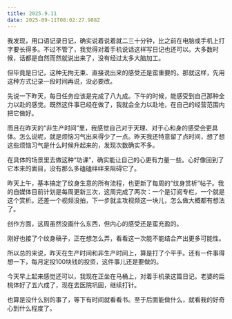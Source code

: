 ```yaml
---
title: 2025.9.11
date: 2025-09-11T08:02:27.988Z
---
```


我发现，用口语记录日记，确实说着说着就二三十分钟，比之前在电脑或手机上打字要长得多。不过不管了，我觉得对着手机说话这样写日记也还可以。大多数时候，话都是自然而然就说出来了，没有经过太多大脑加工。

但毕竟是日记，这种无拘无束、直接说出来的感受还是蛮重要的。那就这样，先用这种方式记录一段时间再说，没必要改。

先说一下昨天，每日任务应该是完成了八九成。下午的时候，能感受到自己那种全力以赴的感觉。既然这件事已经在做了，我就会全力以赴地，在自己的经营范围内把它做好。

而且在昨天的“非生产时间”里，我感觉自己对于天理、对于心和身的感受会更具体。怎么说呢，就是烦恼习气出来得少了一点。昨天我还特意留了点时间，想了想这些烦恼习气是什么时候升起来的，发现次数确实不多。

在具体的场景里去做这种“功课”，确实能让自己的心更有力量一些。心好像回到了它本来的面目，没有那么多磕磕绊绊来阻碍它了。

昨天上午，基本搞定了纹身生意的所有流程，也更新了每周的“纹身赏析”帖子。我的自媒体目前计划是每周更新三次，这周完成了两次：一个是订阅专栏，一个就是这个赏析。还差一个视频没拍，下一步就主攻视频这一块儿，怎么做大概都有想法了。

创作方面，这周虽然没画什么东西，但内心的感受还是蛮充盈的。

刚好也接了个纹身稿子，正在想怎么弄，看看这一次能不能结合产出更多可能性。

所以总的来说，昨天在生产时间和非生产时间上，算是打了个平手。还有一件事得想一下，每月定投100块钱的投资，这件事儿还是要做的。

今天早上起来感觉还可以，我现在正坐在马桶上，对着手机录这篇日记。老婆的扁桃体好了五六成了，现在去医院巩固，继续打针。

也算是没什么别的事了，等下有时间就看看书。至于后面能做什么，就看我的好奇心到什么程度了。